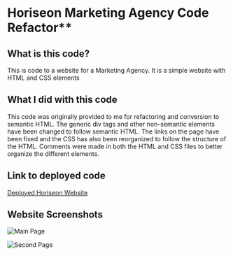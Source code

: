 # Horiseon Marketing Agency Code Refactor**

## What is this code?

This is code to a website for a Marketing Agency. It is a simple website with HTML and CSS elements

## What I did with this code

This code was originally provided to me for refactoring and conversion to semantic HTML. The generic div tags and other non-semantic elements have been changed to follow semantic HTML. The links on the page have been fixed and the CSS has also been reorganized to follow the structure of the HTML. Comments were made in both the HTML and CSS files to better organize the different elements. 

## Link to deployed code
[Deployed Horiseon Website](https://robeandhat.github.io/Horiseon-Agency-Code-Refactor)

## Website Screenshots

![Main Page](https://github.com/RobeandHat/Unit-01-Homework/blob/main/develop/assets/images/MainPage.jpg)

![Second Page](https://github.com/RobeandHat/Unit-01-Homework/blob/main/develop/assets/images/SecondPage.jpg)







